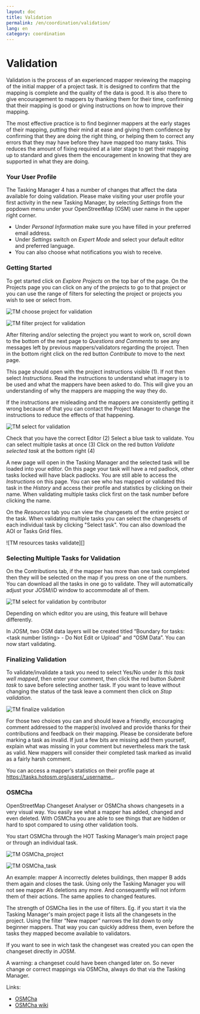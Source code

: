 ```yaml
---
layout: doc
title: Validation
permalink: /en/coordination/validation/
lang: en
category: coordination
---
```


# Validation

Validation is the process of an experienced mapper reviewing the mapping of the initial mapper of a project task. It is designed to confirm that the mapping is complete and the quality of the data is good. It is also there to give encouragement to mappers by thanking them for their time, confirming that their mapping is good or giving instructions on how to improve their mapping.

The most effective practice is to find beginner mappers at the early stages of their mapping, putting their mind at ease and giving them confidence by confirming that they are doing the right thing, or helping them to correct any errors that they may have before they have mapped too many tasks. This reduces the amount of fixing required at a later stage to get their mapping up to standard and gives them the encouragement in knowing that they are supported in what they are doing.


### Your User Profile

The Tasking Manager 4 has a number of changes that affect the data available for doing validation. Please make visiting your user profile your first activity in the new Tasking Manager, by selecting *Settings* from the popdown menu under your OpenStreetMap (OSM) user name in the upper right corner.
* Under *Personal Information* make sure you have filled in your preferred email address.
* Under *Settings* switch on *Expert Mode* and select your default editor and preferred language.
* You can also choose what notifications you wish to receive.

### Getting Started


To get started click on *Explore Projects* on the top bar of the page.
On the Projects page you can click on any of the projects to go to that project or you can use the range of filters for selecting the project or projects you wish to see or select from.

![TM choose project for validation][]

![TM filter project for validation][]

After filtering and/or selecting the project you want to work on, scroll down to the bottom of the next page to *Questions and Comments* to see any messages left by previous mappers/validators regarding the project. Then in the bottom right click on the red button *Contribute* to move to the next page.

This page should open with the project instructions visible (1). If not then select *Instructions*. Read the instructions to understand what imagery is to be used and what the mappers have been asked to do. This will give you an understanding of why the mappers are mapping the way they do.

If the instructions are misleading and the mappers are consistently getting it wrong because of that you can contact the Project Manager to change the instructions to reduce the effects of that happening.

![TM select for validation][]

Check that you have the correct Editor (2)
Select a blue task to validate. You can select multiple tasks at once (3)
Click on the red button *Validate selected task* at the bottom right (4)

A new page will open in the Tasking Manager and the selected task will be loaded into your editor. On this page your task will have a red padlock, other tasks locked will have black padlocks. You are still able to access the *Instructions* on this page. You can see who has mapped or validated this task in the *History* and access their profile and statistics by clicking on their name. When validating multiple tasks click first on the task number before clicking the name.

On the *Resources* tab you can view the changesets of the entire project or the task. When validating multiple tasks you can select the changesets of each individual task by clicking "Select task".
You can also download the AOI or Tasks Grid files.

![TM resources tasks validate][]

### Selecting Multiple Tasks for Validation

On the Contributions tab, if the mapper has more than one task completed then they will be selected on the map if you press on one of the numbers. You can download all the tasks in one go to validate. They will automatically adjust your JOSM/iD window to accommodate all of them.

![TM select for validation by contributor][]

Depending on which editor you are using, this feature will behave differently.

In JOSM, two OSM data layers will be created titled “Boundary for tasks: &lt;task number listing&gt;  - Do Not Edit or Upload” and “OSM Data”. You can now start validating.

<!--
#### Select by drawing a polygon

This option allows a validtor to draw a square around a group of tasks and check them all out at once.

Once in the editor of their choice, **the validator will have to manually download the OSM data** for task areas selected. This is to prevent downloading all of the OSM data between the selected Tasks.
-->

<!--
#### Select By User

A list of mappers who have marked a task as done is presented. Hovering over anyone in the list will highlight the tasks they have marked as completed. The list also prensents three important pices of information about the mapper, their experience level, the number of days since they first started mapping using the Tasking Manager and the number of days since they last received feedback via validation. This allows the validator to specifically target new mappers, experienced mappers or mappers who have not had any feedback for an extended period of time.

Clicking on the "Start Validating" button will lock all the tasks completed by that mapper and allow the validator to open them in their editor of choice.

![TM multi selection][]

Once in the editor of their choice, **the validator will have to manually download the OSM data** for task areas selected. This is to prevent downloading all of the OSM data between the selected tasks.
-->

### Finalizing Validation


To validate/invalidate a task you need to select Yes/No under *Is this task well mapped*, then enter your comment, then click the red button *Submit task* to save before selecting another task. If you want to leave without changing the status of the task leave a comment then click on *Stop validation*.

![TM finalize validation][]

For those two choices you can and should leave a friendly, encouraging comment addressed to the mapper(s) involved and provide thanks for their contributions and feedback on their mapping. Please be considerate before marking a task as invalid. If just a few bits are missing add them yourself, explain what was missing in your comment but nevertheless mark the task as valid. New mappers will consider their completed task marked as invalid as a fairly harsh comment.

You can access a mapper’s statistics on their profile page at https://tasks.hotosm.org/users/_username_. <!-- If the mapper has been making a consistent mistake you can find the projects that mapper worked on by going to their project page and selecting My Tasks below their name. If you want to see all the tasks mapped by that mapper in a specific project you can search their tasks by project id. -->

### OSMCha

OpenStreetMap Changeset Analyser or OSMCha shows changesets in a very visual way. You easily see what a mapper has added, changed and even deleted. With OSMCha you are able to see things that are hidden or hard to spot compared to using other validation tools.

You start OSMCha through the HOT Tasking Manager’s main project page or through an individual task.

![TM OSMCha_project][]

![TM OSMCha_task][]

An example: mapper A incorrectly deletes buildings, then mapper B adds them again and closes the task. Using only the Tasking Manager you will not see mapper A’s deletions any more. And consequently will not inform them of their actions. The same applies to changed features.

The strength of OSMCha lies in the use of filters. Eg. if you start it via the Tasking Manager's main project page it lists all the changesets in the project. Using the filter “New mapper” narrows the list down to only beginner mappers. That way you can quickly address them, even before the tasks they mapped become available to validators.

If you want to see in wich task the changeset was created you can open the changeset directly in JOSM.

A warning: a changeset could have been changed later on. So never change or correct mappings via OSMCha, always do that via the Tasking Manager.

Links:
* [OSMCha](https://osmcha.org/)
* [OSMCha wiki](https://wiki.openstreetmap.org/wiki/OSMCha)

[TM choose project for validation]: /images/coordination/tm4_validation_select_projects.png
[TM filter project for validation]: /images/coordination/tm4_validation_filter_projects.png
[TM select for validation]: /images/coordination/tm4_validation_selection.png
[TM select for validation by contributor]: /images/coordination/tm4_validation_contributor_selection.png
[TM multi selection]: /images/coordination/tasking_manager_multi_selection.png
[TM finalize validation]: /images/coordination/tm4_validation_finalize.png
[TM finalize validation multiple tasks]: /images/coordination/tm4_validation_finalize.png
[TM OSMCha_project]: /images/coordination/tm4_validation_osmcha_project.png
[TM OSMCha_task]: /images/coordination/tm4_validation_osmcha_task.png
